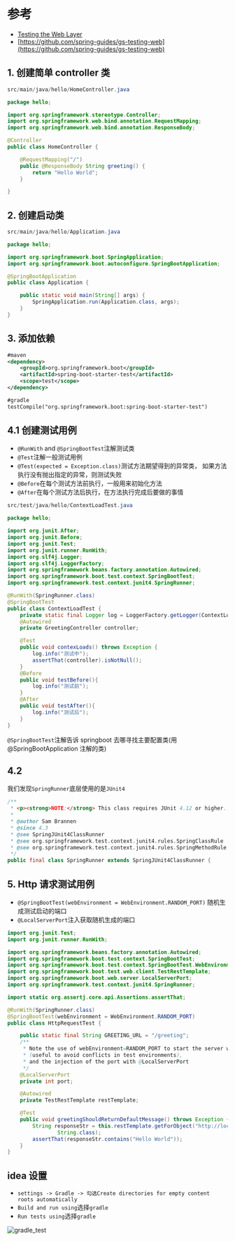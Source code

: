 # 参考

- [Testing the Web Layer](https://spring.io/guides/gs/testing-web/)
- [https://github.com/spring-guides/gs-testing-web](https://github.com/spring-guides/gs-testing-web)

## 1. 创建简单 controller 类

```java
src/main/java/hello/HomeController.java
```

```java
package hello;

import org.springframework.stereotype.Controller;
import org.springframework.web.bind.annotation.RequestMapping;
import org.springframework.web.bind.annotation.ResponseBody;

@Controller
public class HomeController {

    @RequestMapping("/")
    public @ResponseBody String greeting() {
        return "Hello World";
    }

}
```

## 2. 创建启动类

```java
src/main/java/hello/Application.java
```

```java
package hello;

import org.springframework.boot.SpringApplication;
import org.springframework.boot.autoconfigure.SpringBootApplication;

@SpringBootApplication
public class Application {

    public static void main(String[] args) {
        SpringApplication.run(Application.class, args);
    }
}
```

## 3. 添加依赖

```xml
#maven
<dependency>
    <groupId>org.springframework.boot</groupId>
    <artifactId>spring-boot-starter-test</artifactId>
    <scope>test</scope>
</dependency>

#gradle
testCompile("org.springframework.boot:spring-boot-starter-test")
```

## 4.1 创建测试用例

- `@RunWith` and `@SpringBootTest`注解测试类
- `@Test`注解一般测试用例
- `@Test(expected = Exception.class)`测试方法期望得到的异常类，
  如果方法执行没有抛出指定的异常，则测试失败
- `@Before`在每个测试方法前执行，一般用来初始化方法
- `@After`在每个测试方法后执行，在方法执行完成后要做的事情

```java
src/test/java/hello/ContextLoadTest.java
```

```java
package hello;

import org.junit.After;
import org.junit.Before;
import org.junit.Test;
import org.junit.runner.RunWith;
import org.slf4j.Logger;
import org.slf4j.LoggerFactory;
import org.springframework.beans.factory.annotation.Autowired;
import org.springframework.boot.test.context.SpringBootTest;
import org.springframework.test.context.junit4.SpringRunner;

@RunWith(SpringRunner.class)
@SpringBootTest
public class ContextLoadTest {
    private static final Logger log = LoggerFactory.getLogger(ContextLoadTest.class);
    @Autowired
    private GreetingController controller;

    @Test
    public void contexLoads() throws Exception {
        log.info("测试中");
        assertThat(controller).isNotNull();
    }
    @Before
    public void testBefore(){
        log.info("测试前");
    }
    @After
    public void testAfter(){
        log.info("测试后");
    }
}
```

`@SpringBootTest`注解告诉 springboot 去哪寻找主要配置类(用@SpringBootApplication 注解的类)

## 4.2

我们发现`SpringRunner`底层使用的是`JUnit4`

```java
/**
 * <p><strong>NOTE:</strong> This class requires JUnit 4.12 or higher.
 *
 * @author Sam Brannen
 * @since 4.3
 * @see SpringJUnit4ClassRunner
 * @see org.springframework.test.context.junit4.rules.SpringClassRule
 * @see org.springframework.test.context.junit4.rules.SpringMethodRule
 */
public final class SpringRunner extends SpringJUnit4ClassRunner {
```

## 5. Http 请求测试用例

- `@SpringBootTest(webEnvironment = WebEnvironment.RANDOM_PORT)`
  随机生成测试启动的端口
- `@LocalServerPort`注入获取随机生成的端口

```java
import org.junit.Test;
import org.junit.runner.RunWith;

import org.springframework.beans.factory.annotation.Autowired;
import org.springframework.boot.test.context.SpringBootTest;
import org.springframework.boot.test.context.SpringBootTest.WebEnvironment;
import org.springframework.boot.test.web.client.TestRestTemplate;
import org.springframework.boot.web.server.LocalServerPort;
import org.springframework.test.context.junit4.SpringRunner;

import static org.assertj.core.api.Assertions.assertThat;

@RunWith(SpringRunner.class)
@SpringBootTest(webEnvironment = WebEnvironment.RANDOM_PORT)
public class HttpRequestTest {

    public static final String GREETING_URL = "/greeting";
    /**
     * Note the use of webEnvironment=RANDOM_PORT to start the server with a random port
     * (useful to avoid conflicts in test environments),
     * and the injection of the port with @LocalServerPort
     */
    @LocalServerPort
    private int port;

    @Autowired
    private TestRestTemplate restTemplate;

    @Test
    public void greetingShouldReturnDefaultMessage() throws Exception {
        String responseStr = this.restTemplate.getForObject("http://localhost:" + port + GREETING_URL,
                String.class);
        assertThat(responseStr.contains("Hello World"));
    }
}
```

## idea 设置

- `settings -> Gradle -> 勾选Create directories for empty content roots automatically`
- `Build and run using`选择`gradle`
- `Run tests using`选择`gradle`

![gradle_test](./img/gradle/gradle_test.png)
